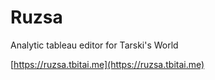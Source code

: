 # Ruzsa

Analytic tableau editor for Tarski's World

[https://ruzsa.tbitai.me](https://ruzsa.tbitai.me)
